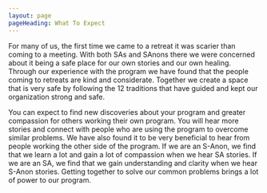```yaml
---
layout: page
pageHeading: What To Expect
---
```


For many of us, the first time we came to a retreat it was scarier than coming to a meeting. With both SAs and SAnons there we were concerned about it being a safe place for our own stories and our own healing. Through our experience with the program we have found that the people coming to retreats are kind and considerate. Together we create a space that is very safe by following the 12 traditions that have guided and kept our organization strong and safe.

You can expect to find new discoveries about your program and greater compassion for others working their own program. You will hear more stories and connect with people who are using the program to overcome similar problems. We have also found it to be very beneficial to hear from people working the other side of the program. If we are an S-Anon, we find that we learn a lot and gain a lot of compassion when we hear SA stories. If we are an SA, we find that we gain understanding and clarity when we hear S-Anon stories. Getting together to solve our common problems brings a lot of power to our program.